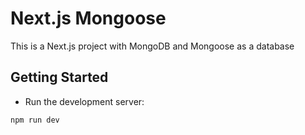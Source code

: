 # Next.js Mongoose

This is a Next.js project with MongoDB and Mongoose as a database

## Getting Started

- Run the development server:

```bash
npm run dev
```
